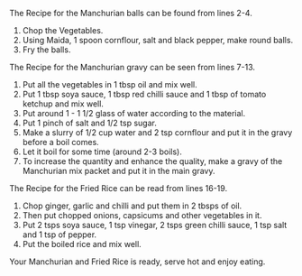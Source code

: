 The Recipe for the Manchurian balls can be found from lines 2-4.
 1. Chop the Vegetables.
 2. Using Maida, 1 spoon cornflour, salt and black pepper, make round balls.
 3. Fry the balls.

The Recipe for the Manchurian gravy can be seen from lines 7-13.
 1. Put all the vegetables in 1 tbsp oil and mix well.
 2. Put 1 tbsp soya sauce, 1 tbsp red chilli sauce and 1 tbsp of tomato ketchup and mix well.
 3. Put around 1 - 1 1/2 glass of water according to the material.
 4. Put 1 pinch of salt and 1/2 tsp sugar. 
 5. Make a slurry of 1/2 cup water and 2 tsp cornflour and put it in the gravy before a boil comes.
 6. Let it boil for some time (around 2-3 boils).
 7. To increase the quantity and enhance the quality, make a gravy of the Manchurian mix packet and put it in  the main gravy. 

The Recipe for the Fried Rice can be read from lines 16-19.
 1. Chop ginger, garlic and chilli and put them in 2 tbsps of oil. 
 2. Then put chopped onions, capsicums and other vegetables in it.
 3. Put 2 tsps soya sauce, 1 tsp vinegar, 2 tsps green chilli sauce, 1 tsp salt and 1 tsp of pepper.
 4. Put the boiled rice and mix well.


 Your Manchurian and Fried Rice is ready, serve hot and enjoy eating.